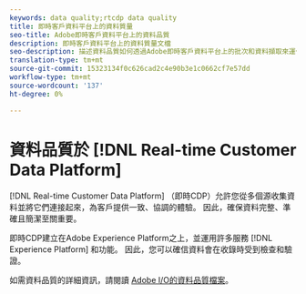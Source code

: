 ```yaml
---
keywords: data quality;rtcdp data quality
title: 即時客戶資料平台上的資料質量
seo-title: Adobe即時客戶資料平台上的資料品質
description: 即時客戶資料平台上的資料質量文檔
seo-description: 描述資料品質如何透過Adobe即時客戶資料平台上的批次和資料擷取來運作的檔案
translation-type: tm+mt
source-git-commit: 15323134f0c626cad2c4e90b3e1c0662cf7e57dd
workflow-type: tm+mt
source-wordcount: '137'
ht-degree: 0%

---
```



# 資料品質於 [!DNL Real-time Customer Data Platform]

[!DNL Real-time Customer Data Platform] （即時CDP）允許您從多個源收集資料並將它們連接起來，為客戶提供一致、協調的體驗。 因此，確保資料完整、準確且簡潔至關重要。

即時CDP建立在Adobe Experience Platform之上，並運用許多服務 [!DNL Experience Platform] 和功能。 因此，您可以確信資料會在收錄時受到檢查和驗證。

如需資料品質的詳細資訊，請閱讀 [Adobe I/O的資料品質檔案](../../ingestion/quality/overview.md)。